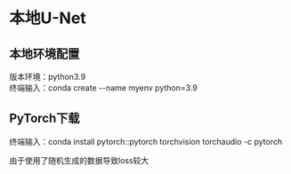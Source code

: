 # 本地U-Net
## 本地环境配置  
版本环境：python3.9  
终端输入：conda create --name myenv python=3.9

## PyTorch下载  
终端输入：conda install pytorch::pytorch torchvision torchaudio -c pytorch  

由于使用了随机生成的数据导致loss较大

